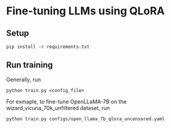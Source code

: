 # Fine-tuning LLMs using QLoRA
## Setup
`pip install -r requirements.txt`

## Run training
Generally, run
```
python train.py <config_file>
```

For exmaple, to fine-tune OpenLLaMA-7B on the wizard_vicuna_70k_unfiltered dataset, run
```
python train.py configs/open_llama_7b_qlora_uncensored.yaml
```
